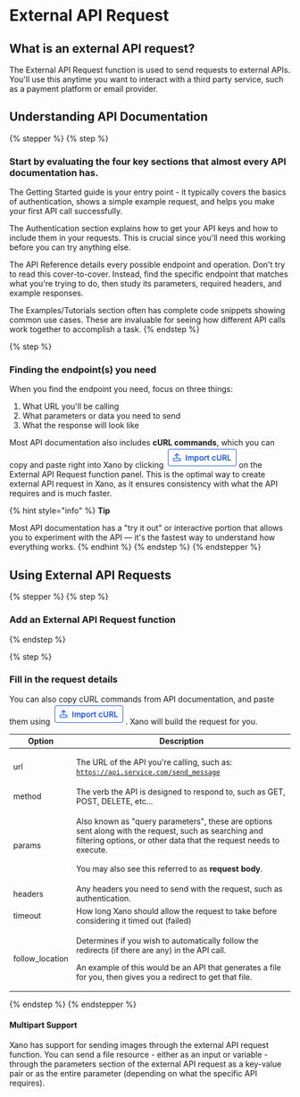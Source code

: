# External API Request

## What is an external API request?

The External API Request function is used to send requests to external APIs. You'll use this anytime you want to interact with a third party service, such as a payment platform or email provider.

## Understanding API Documentation

{% stepper %}
{% step %}
### Start by evaluating the four key sections that almost every API documentation has.

The Getting Started guide is your entry point - it typically covers the basics of authentication, shows a simple example request, and helps you make your first API call successfully.

The Authentication section explains how to get your API keys and how to include them in your requests. This is crucial since you'll need this working before you can try anything else.

The API Reference details every possible endpoint and operation. Don't try to read this cover-to-cover. Instead, find the specific endpoint that matches what you're trying to do, then study its parameters, required headers, and example responses.

The Examples/Tutorials section often has complete code snippets showing common use cases. These are invaluable for seeing how different API calls work together to accomplish a task.
{% endstep %}

{% step %}
### Finding the endpoint(s) you need

When you find the endpoint you need, focus on three things:

1. What URL you'll be calling
2. What parameters or data you need to send
3. What the response will look like

Most API documentation also includes **cURL commands**, which you can copy and paste right into Xano by clicking ![](<../../../.gitbook/assets/CleanShot 2025-01-13 at 13.20.09.png>)on the External API Request function panel. This is the optimal way to create external API request in Xano, as it ensures consistency with what the API requires and is much faster.

{% hint style="info" %}
**Tip**

Most API documentation has a "try it out" or interactive portion that allows you to experiment with the API — it's the fastest way to understand how everything works.
{% endhint %}
{% endstep %}
{% endstepper %}

## Using External API Requests

{% stepper %}
{% step %}
### Add an External API Request function


{% endstep %}

{% step %}
### Fill in the request details

You can also copy cURL commands from API documentation, and paste them using ![](<../../../.gitbook/assets/CleanShot 2025-01-13 at 13.20.09.png>). Xano will build the request for you.

| Option           | Description                                                                                                                                                                                                                                                   |
| ---------------- | ------------------------------------------------------------------------------------------------------------------------------------------------------------------------------------------------------------------------------------------------------------- |
| url              | <p>The URL of the API you're calling, such as:<br><code>https://api.service.com/send_message</code></p>                                                                                                                                                       |
| method           | The verb the API is designed to respond to, such as GET, POST, DELETE, etc...                                                                                                                                                                                 |
| params           | <p>Also known as "query parameters", these are options sent along with the request, such as searching and filtering options, or other data that the request needs to execute.<br><br>You may also see this referred to as <strong>request body</strong>. </p> |
| headers          | Any headers you need to send with the request, such as authentication.                                                                                                                                                                                        |
| timeout          | How long Xano should allow the request to take before considering it timed out (failed)                                                                                                                                                                       |
| follow\_location | <p>Determines if you wish to automatically follow the redirects (if there are any) in the API call.</p><p></p><p>An example of this would be an API that generates a file for you, then gives you a redirect to get that file.</p>                            |
{% endstep %}
{% endstepper %}

#### Multipart Support <a href="#multipart-support" id="multipart-support"></a>

Xano has support for sending images through the external API request function. You can send a file resource - either as an input or variable - through the parameters section of the external API request as a key-value pair or as the entire parameter (depending on what the specific API requires).
